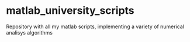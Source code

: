 # matlab_university_scripts
Repository with all my matlab scripts, implementing a variety of numerical analisys algorithms
